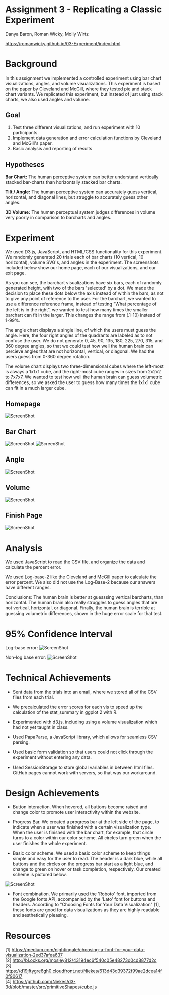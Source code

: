 # Assignment 3 - Replicating a Classic Experiment 

Danya Baron, Roman Wicky, Molly Wirtz

https://romanwicky.github.io/03-Experiment/index.html


# Background

In this assignment we implemented a controlled experiment using bar chart visualizations, angles, and volume visualizations. This experiment is based on
the paper by Cleveland and McGill, where they tested pie and stack chart variants. We replicated this experiment, but instead of just using stack charts,
we also used angles and volume. 

## Goal 

1) Test three different visualizations, and run experiment with 10 participants.
2) Implement data generation and error calculation functions by Cleveland and McGill's paper.
3) Basic analysis and reporting of results

## Hypotheses 
<b>Bar Chart:</b>
The human perceptive system can better understand vertically stacked bar-charts than horizontally stacked bar charts.

<b>Tilt / Angle:</b>
The human perceptive system can accurately guess vertical, horizontal, and diagonal lines, but struggle to accurately guess other angles. 

<b>3D Volume:</b>
The human perceptual system judges differences in volume very poorly in comparison to barcharts and angles.

# Experiment

We used D3.js, JavaScript, and HTML/CSS functionality for this experiment. We randomly generated 20 trials each of bar charts (10 vertical, 10 horizontal), volume SVG's, and angles in the experiment. The screenshots included below show our home page, each of our visualizations, and our exit page. 

As you can see, the barchart visualizations have six bars, each of randomly generated height, with two of the bars 'selected' by a dot. We made the decision to place these dots below the axis instead of within the bars, as not to give any point of reference to the user. For the barchart, we wanted to use a difference reference frame, instead of testing "What percentage of the left is in the right", we wanted to test how many times the smaller barchart can fit in the larger. This changes the range from (.1-10) instead of 1-99%.

The angle chart displays a single line, of which the users must guess the angle. Here, the four right angles of the quadrants are labeled as to not confuse the user. We do not generate 0, 45, 90, 135, 180, 225, 270, 315, and 360 degree angles, so that we could test how well the human brain can percieve angles that are not horizontal, vertical, or diagonal. We had the users guess from 0-360 degree rotation.

The volume chart displays two three-dimensional cubes where the left-most is always a 1x1x1 cube, and the right-most cube ranges in sizes from 2x2x2 to 7x7x7. We wanted to test how well the human brain can guess volumetric differences, so we asked the user to guess how many times the 1x1x1 cube can fit in a much larger cube.



## Homepage 

![ScreenShot](https://github.com/romanwicky/03-Experiment/blob/roman-work/img/homepage.png)

## Bar Chart

![ScreenShot](https://github.com/romanwicky/03-Experiment/blob/roman-work/img/barchart1.png)
![ScreenShot](https://github.com/romanwicky/03-Experiment/blob/main/img/barchart2.png)

## Angle

![ScreenShot](https://github.com/romanwicky/03-Experiment/blob/main/img/angle-ss.png)

## Volume

![ScreenShot](https://github.com/romanwicky/03-Experiment/blob/roman-work/img/volume1.png)

## Finish Page

![ScreenShot](https://github.com/romanwicky/03-Experiment/blob/roman-work/img/finished%20page.png)


# Analysis

We used JavaScript to read the CSV file, and organize the data and calculate the percent error.

We used Log-base-2 like the Cleveland and McGill paper to calculate the error percent.
We also did not use the Log-Base-2 because our answers have different ranges.


Conclusions:
The human brain is better at guesssing vertical barcharts, than horizontal. The human brain also really struggles to guess angles that are not vertical, horizontal, or diagonal. Finally, the human brain is terrible at guessing volumetric differences, shown in the huge error scale for that test.

# 95% Confidence Interval

Log-base error:
![ScreenShot](https://github.com/romanwicky/03-Experiment/blob/main/img/log-result.png)


Non-log base error:
![ScreenShot](https://github.com/romanwicky/03-Experiment/blob/main/img/non-log%20error.png)


# Technical Achievements

- Sent data from the trials into an email, where we stored all of the CSV files from each trial. 

- We precalculated the error scores for each vis to speed up the calculation of the stat_summary in ggplot 2 with R. 

- Experimented with d3.js, including using a volume visualization which had not yet taught in class.

- Used PapaParse, a JavaScript library, which allows for seamless CSV parsing.

- Used basic form validation so that users could not click through the experiment without entering any data. 

- Used SessionStorage to store global variables in between html files. GitHub pages cannot work with servers, so that was our workaround.




# Design Achievements

- Button interaction. When hovered, all buttons become raised and change color to promote user interactivity within the website.

- Progress Bar. We created a progress bar at the left side of the page, to indicate when a user was finished with a certain visualization type. When the user is finished with the bar chart, for example, that circle turns to a color within our color scheme. All circles turn green when the user finishes the whole experiment.

- Basic color scheme. We used a basic color scheme to keep things simple and easy for the user to read. The header is a dark blue, while all buttons and the circles on the progress bar start as a light blue, and change to green on hover or task completion, respectively. Our created scheme is pictured below. 

![ScreenShot](https://github.com/romanwicky/03-Experiment/blob/main/img/scheme.png)

- Font combination. We primarily used the 'Roboto' font, imported from the Google fonts API, accompanied by the 'Lato' font for buttons and headers. According to "Choosing Fonts for Your Data Visualization" [1], these fonts are good for data visualizations as they are highly readable and aesthetically pleasing. 



# Resources
[1] https://medium.com/nightingale/choosing-a-font-for-your-data-visualization-2ed37afea637<br/>
[2] http://bl.ocks.org/mosley812/43194ec6f540c05e48273d0cd8877d2c<br/>
[3] https://d19jftygre6gh0.cloudfront.net/Niekes/613d43d39372f99ae2dcea14f0f90617<br/>
[4] https://github.com/Niekes/d3-3d/blob/master/src/primitiveShapes/cube.js<br/>


```
